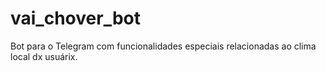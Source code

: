 # vai_chover_bot

Bot para o Telegram com funcionalidades especiais relacionadas ao clima local dx usuárix.